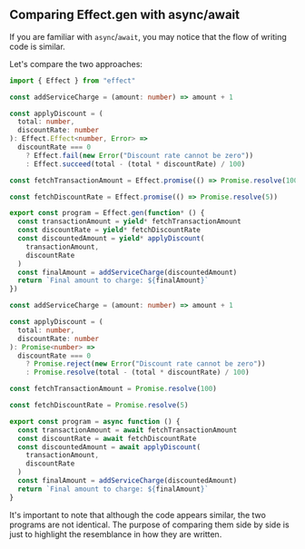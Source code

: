 ## Comparing Effect.gen with async/await

If you are familiar with `async`/`await`, you may notice that the flow of writing code is similar.

Let's compare the two approaches:

<Tabs syncKey="promises-vs-generators">

<TabItem label="Using Effect.gen">

```ts twoslash
import { Effect } from "effect"

const addServiceCharge = (amount: number) => amount + 1

const applyDiscount = (
  total: number,
  discountRate: number
): Effect.Effect<number, Error> =>
  discountRate === 0
    ? Effect.fail(new Error("Discount rate cannot be zero"))
    : Effect.succeed(total - (total * discountRate) / 100)

const fetchTransactionAmount = Effect.promise(() => Promise.resolve(100))

const fetchDiscountRate = Effect.promise(() => Promise.resolve(5))

export const program = Effect.gen(function* () {
  const transactionAmount = yield* fetchTransactionAmount
  const discountRate = yield* fetchDiscountRate
  const discountedAmount = yield* applyDiscount(
    transactionAmount,
    discountRate
  )
  const finalAmount = addServiceCharge(discountedAmount)
  return `Final amount to charge: ${finalAmount}`
})
```

</TabItem>

<TabItem label="Using Async / Await">

```ts twoslash
const addServiceCharge = (amount: number) => amount + 1

const applyDiscount = (
  total: number,
  discountRate: number
): Promise<number> =>
  discountRate === 0
    ? Promise.reject(new Error("Discount rate cannot be zero"))
    : Promise.resolve(total - (total * discountRate) / 100)

const fetchTransactionAmount = Promise.resolve(100)

const fetchDiscountRate = Promise.resolve(5)

export const program = async function () {
  const transactionAmount = await fetchTransactionAmount
  const discountRate = await fetchDiscountRate
  const discountedAmount = await applyDiscount(
    transactionAmount,
    discountRate
  )
  const finalAmount = addServiceCharge(discountedAmount)
  return `Final amount to charge: ${finalAmount}`
}
```

</TabItem>

</Tabs>

It's important to note that although the code appears similar, the two programs are not identical. The purpose of comparing them side by side is just to highlight the resemblance in how they are written.
